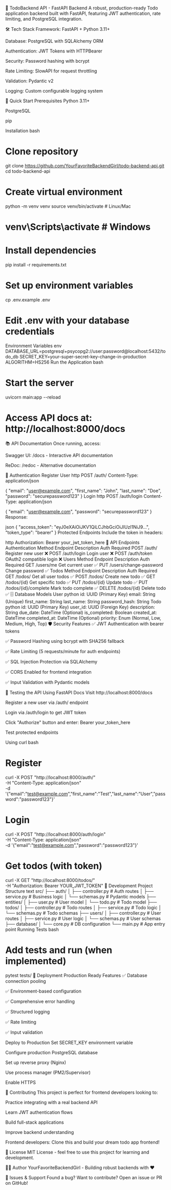 🚀 TodoBackend API - FastAPI Backend
A robust, production-ready Todo application backend built with FastAPI, featuring JWT authentication, rate limiting, and PostgreSQL integration.

🛠 Tech Stack
Framework: FastAPI + Python 3.11+

Database: PostgreSQL with SQLAlchemy ORM

Authentication: JWT Tokens with HTTPBearer

Security: Password hashing with bcrypt

Rate Limiting: SlowAPI for request throttling

Validation: Pydantic v2

Logging: Custom configurable logging system

🚀 Quick Start
Prerequisites
Python 3.11+

PostgreSQL

pip

Installation
bash
# Clone repository
git clone https://github.com/YourFavoriteBackendGirl/todo-backend-api.git
cd todo-backend-api

# Create virtual environment
python -m venv venv
source venv/bin/activate  # Linux/Mac
# venv\Scripts\activate  # Windows

# Install dependencies
pip install -r requirements.txt

# Set up environment variables
cp .env.example .env
# Edit .env with your database credentials
Environment Variables
env
DATABASE_URL=postgresql+psycopg2://user:password@localhost:5432/todo_db
SECRET_KEY=your-super-secret-key-change-in-production
ALGORITHM=HS256
Run the Application
bash
# Start the server
uvicorn main:app --reload

# Access API docs at: http://localhost:8000/docs
📚 API Documentation
Once running, access:

Swagger UI: /docs - Interactive API documentation

ReDoc: /redoc - Alternative documentation

🔐 Authentication
Register User
http
POST /auth/
Content-Type: application/json

{
  "email": "user@example.com",
  "first_name": "John",
  "last_name": "Doe",
  "password": "securepassword123"
}
Login
http
POST /auth/login
Content-Type: application/json

{
  "email": "user@example.com",
  "password": "securepassword123"
}
Response:

json
{
  "access_token": "eyJ0eXAiOiJKV1QiLCJhbGciOiJIUzI1NiJ9...",
  "token_type": "bearer"
}
Protected Endpoints
Include the token in headers:

http
Authorization: Bearer your_jwt_token_here
📝 API Endpoints
Authentication
Method	Endpoint	Description	Auth Required
POST	/auth/	Register new user	❌
POST	/auth/login	Login user	❌
POST	/auth/token	OAuth2 compatible login	❌
Users
Method	Endpoint	Description	Auth Required
GET	/users/me	Get current user	✅
PUT	/users/change-password	Change password	✅
Todos
Method	Endpoint	Description	Auth Required
GET	/todos/	Get all user todos	✅
POST	/todos/	Create new todo	✅
GET	/todos/{id}	Get specific todo	✅
PUT	/todos/{id}	Update todo	✅
PUT	/todos/{id}/complete	Mark todo complete	✅
DELETE	/todos/{id}	Delete todo	✅
🗄 Database Models
User
python
id: UUID (Primary Key)
email: String (Unique)
first_name: String
last_name: String
password_hash: String
Todo
python
id: UUID (Primary Key)
user_id: UUID (Foreign Key)
description: String
due_date: DateTime (Optional)
is_completed: Boolean
created_at: DateTime
completed_at: DateTime (Optional)
priority: Enum (Normal, Low, Medium, High, Top)
🛡 Security Features
✅ JWT Authentication with bearer tokens

✅ Password Hashing using bcrypt with SHA256 fallback

✅ Rate Limiting (5 requests/minute for auth endpoints)

✅ SQL Injection Protection via SQLAlchemy

✅ CORS Enabled for frontend integration

✅ Input Validation with Pydantic models

🧪 Testing the API
Using FastAPI Docs
Visit http://localhost:8000/docs

Register a new user via /auth/ endpoint

Login via /auth/login to get JWT token

Click "Authorize" button and enter: Bearer your_token_here

Test protected endpoints

Using curl
bash
# Register
curl -X POST "http://localhost:8000/auth/" \
  -H "Content-Type: application/json" \
  -d '{"email":"test@example.com","first_name":"Test","last_name":"User","password":"password123"}'

# Login
curl -X POST "http://localhost:8000/auth/login" \
  -H "Content-Type: application/json" \
  -d '{"email":"test@example.com","password":"password123"}'

# Get todos (with token)
curl -X GET "http://localhost:8000/todos/" \
  -H "Authorization: Bearer YOUR_JWT_TOKEN"
🔧 Development
Project Structure
text
src/
├── auth/
│   ├── controller.py    # Auth routes
│   ├── service.py       # Business logic
│   └── schemas.py       # Pydantic models
├── entities/
│   ├── user.py          # User model
│   └── todo.py          # Todo model
├── todos/
│   ├── controller.py    # Todo routes
│   ├── service.py       # Todo logic
│   └── schemas.py       # Todo schemas
├── users/
│   ├── controller.py    # User routes
│   ├── service.py       # User logic
│   └── schemas.py       # User schemas
├── database/
│   └── core.py          # DB configuration
└── main.py              # App entry point
Running Tests
bash
# Add tests and run (when implemented)
pytest tests/
🚀 Deployment
Production Ready Features
✅ Database connection pooling

✅ Environment-based configuration

✅ Comprehensive error handling

✅ Structured logging

✅ Rate limiting

✅ Input validation

Deploy to Production
Set SECRET_KEY environment variable

Configure production PostgreSQL database

Set up reverse proxy (Nginx)

Use process manager (PM2/Supervisor)

Enable HTTPS

🤝 Contributing
This project is perfect for frontend developers looking to:

Practice integrating with a real backend API

Learn JWT authentication flows

Build full-stack applications

Improve backend understanding

Frontend developers: Clone this and build your dream todo app frontend!

📄 License
MIT License - feel free to use this project for learning and development.

👩‍💻 Author
YourFavoriteBackendGirl - Building robust backends with ❤️

🐛 Issues & Support
Found a bug? Want to contribute? Open an issue or PR on GitHub!